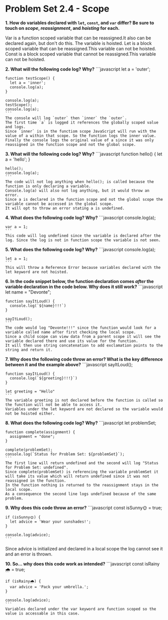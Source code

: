 # Problem Set 2.4 - Scope

**1. How do variables declared with `let`, `const`, and `var` differ? Be sure to touch on _scope_, _reassignment_, and _hoisting_ for each.**
   
   Var is a function scoped variable that can be reassigned.It also can be declared again, but don't do this. The variable is hoisted.
   Let is a block scoped variable that can be reassigned.This variable can not be hoisted.
   Const is a block scoped variable that cannot be reassigned.This variable can not be hoisted.
   
**2. What will the following code log? Why?**
    ```javascript
    let a = 'outer';

    function testScope() {
      let a = 'inner';
      console.log(a);
    }

    console.log(a);
    testScope();
    console.log(a);
    ```
    The console will log `outer` then `inner` the `outer`.
    The first time `a` is logged it references the globally scoped value and logs.
    Since `inner` is in the functiom scope JavaScript will run with the value of a within that scope. So the function logs the inner value.
    Finally the console logs the original value of a since it was only reassigned in the function scope and not the global scope. 
    
**3. What will the following code log? Why?**
    ```javascript
    function hello() {
      let a = 'hello';
    }

    hello();
    console.log(a);
    ```
    The code will not log anything when hello(); is called because the function is only declaring a variable.
    Console.log(a) will also not log anything, but it would throw an error.
    Since a is declared in the function scope and not the global scope the variable cannot be accessed in the global scope.
    It will opt to throw an error stating a is undefined.
    
**4. What does the following code log? Why?**
    ```javascript
    console.log(a);

    var a = 1;
    ```
    This code will log undefined since the variable is declared after the log. Since the log is not in function scope the variable is not seen.
  
**5. What does the following code log? Why?**
    ```javascript
    console.log(a);

    let a = 1;
    ```
    This will throw a Reference Error because variables declared with the let keyword are not hoisted.

**6. In the code snippet below, the function declaration comes _after_ the variable declaration in the code below. Why does it still work?**
    ```javascript
    let name = "Devonte";

    function sayItLoud() {
      console.log(`${name}!!!`)
    }

    sayItLoud();
    ```
    The code would log "Devonte!!!" since the function would look for a variable called name after first checking the local scope.
    Since a child scope can view data from a parent scope it will see the variable declared there and use its value for the function.
    It will then use string concatenation to add exclamation points to the string and return it.
    
**7. Why does the following code throw an error? What is the key difference between it and the example above?**
    ```javascript
    sayItLoud();

    function sayItLoud() {
      console.log(`${greeting}!!!}`)
    }

    let greeting = "Hello"
    ```
    The variable greeting is not declared before the function is called so the function will not be able to access it.
    Variables under the let keyword are not declared so the variable would not be hoisted either.

**8. What does the following code log? Why?**
    ```javascript
    let problemSet;

    function complete(assignment) {
      assignment = "done";
    }

    complete(problemSet);
    console.log(`Status for Problem Set: ${problemSet}`);
    ```
    The first line will return undefined and the second will log "Status for Problem Set: undefined".
    Since complete(problemSet) is referencing the variable problemSet it will take its value which will return undefined since it was not reassigned in the function.
    In the function nothing is returned to the reassignment stays in the local scope.
    As a consequence the second line logs undefined because of the same problem.
    
**9. Why does this code throw an error?** 
    ```javascript
    const isSunny🌞 = true;

    if (isSunny🌞) {
      let advice = 'Wear your sunshades!';
    }

    console.log(advice);
    ```
   Since advice is initialized and declared in a local scope the log cannot see it and an error is thrown.
   

**10. So... why does this code work as intended?**
    ```javascript
    const isRainy🌧 = true;

    if (isRainy🌧) {
      var advice = 'Pack your umbrella.';
    }

    console.log(advice);
    ```
    Variables declared under the var keyword are function scoped so the value is accessable in this case.